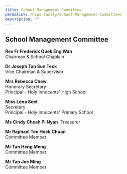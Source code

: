 ```yaml
---
title: School Management Committee
permalink: /hips-family/School-Management-Committee/
description: ""
---
```

## School Management Committee

**Rev Fr Frederick Quek Eng Wah**  
Chairman & School Chaplain  
  
**Dr Joseph Tan Sun Teck**   
Vice Chairman & Supervisor  
  
**Mrs Rebecca Chew**  
Honorary Secretary  
Principal - Holy Innocents' High School  
  
**Miss Lena Seet**  
Secretary  
Principal - Holy Innocents' Primary School  
  
**Ms Cindy Cheah Pi Nyan** 
Treasurer   
  
**Mr Raphael Teo Hock Chuan**  
Committee Member  
  
**Mr Tan Heng Meng**  
Committee Member   

**Mr Tan Jee Ming**  
Committee Member